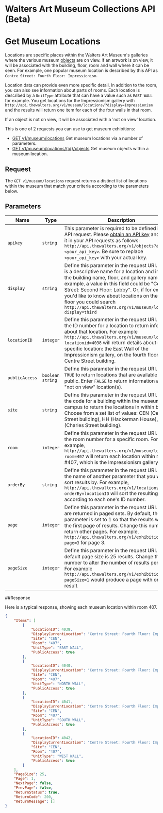 Walters Art Museum Collections API (Beta)
================================================================================


# Get Museum Locations 

Locations are specific places within the Walters Art Museum's galleries where the various museum [objects](/objects.md) are on view. If an artwork is on view, it will be associated with the building, floor, room and wall where it can be seen. For example, one popular museum location is described by this API as `Centre Street: Fourth Floor: Impressionism`. 

Location data can provide even more specific detail. In addition to the room, you can also see information about parts of rooms. Each location is described by a `UnitType` attribute that can have a value such as `EAST WALL` for example. You get locations for the Impressionism gallery with `http://api.thewalters.org/v1/museum/locations/?display=Impressionism` and the results will return one item for each of the four walls in that room. 

If an object is not on view, it will be associated with a 'not on view' location. 

This is one of 2 requests you can use to get museum exhibitions:
- [GET v1/museum/locations](/locations-get.md) Get museum locations via a number of parameters.
- [GET v1/museum/locations/{id}/objects](/locations-objects.md) Get museum objects within a museum location.


## Request

The `GET v1/museum/locations` request returns a distinct list of locations within the museum  that match your criteria according to the parameters below. 


## Parameters

Name | Type | Description
-----|------|--------------
`apikey` | `string` | This parameter is required to be defined in every API request. Please [obtain an API key](http://api.thewalters.org/) and include it in your API requests as follows: `http://api.thewalters.org/v1/objects?apikey=<your_api_key>`. Be sure to replace `<your_api_key>` with your actual key. 
`display` | `string` | Define this parameter in the request URI. Display is a descriptive name for a location and includes the building name, floor, and gallery name. For example, a value in this field could be "Centre Street: Second Floor: Lobby". Or, if for example you'd like to know about locations on the third floor you could search `http://api.thewalters.org/v1/museum/locations?display=third`
`locationID` | `integer` | Define this parameter in the request URI. Enter the ID number for a location to return information about that location. For example `http://api.thewalters.org/v1/museum/locations?locationid=4038` will return details about one specific location: the East Wall of the Impressionism gallery, on the fourth floor of the Centre Street building.
`publicAccess` | `boolean string` | Define this parameter in the request URI. Enter `TRUE` to return locations that are available for public. Enter `FALSE` to return information about the "not on view" location(s). 
`site` | `string` | Define this parameter in the request URI. Enter the code for a building within the museum campus to return the locations in within building. Choose from a set list of values: CEN (Centre Street building), HH (Hackerman House), CHS (Charles Street building). 
`room` | `integer` | Define this parameter in the request URI. Enter the room number for a specific room. For example, `http://api.thewalters.org/v1/museum/locations?room=407` will return each location within room #407, which is the Impressionism gallery. 
`orderBy` | `string` | Define this parameter in the request URI. Enter the name of another parameter that you wish to sort results by. For example, `http://api.thewalters.org/v1/locations?orderBy=locationID` will sort the resulting location according to each one's ID number.
`page` | `integer` | Define this parameter in the request URI. Results are returned in paged sets. By default, the page parameter is set to 1 so that the results will show the first page of results. Change this number to return other pages. For example, `http://api.thewalters.org/v1/exhibitions?page=3` for page 3. 
`pageSize` | `integer` | Define this parameter in the request URI. By default page size is 25 results. Change this number to alter the number of results per page. For example `http://api.thewalters.org/v1/exhibitions?pageSize=1` would produce a page with only one result.

##Response

Here is a typical response, showing each museum location within room 407.

```json
{
    "Items": [
        {
            "LocationID": 4038,
            "DisplayCurrentLocation": "Centre Street: Fourth Floor: Impressionism",
            "Site": "CEN",
            "Room": "407",
            "UnitType": "EAST WALL",
            "PublicAccess": true
        },
        {
            "LocationID": 4040,
            "DisplayCurrentLocation": "Centre Street: Fourth Floor: Impressionism",
            "Site": "CEN",
            "Room": "407",
            "UnitType": "NORTH WALL",
            "PublicAccess": true
        },
        {
            "LocationID": 4041,
            "DisplayCurrentLocation": "Centre Street: Fourth Floor: Impressionism",
            "Site": "CEN",
            "Room": "407",
            "UnitType": "SOUTH WALL",
            "PublicAccess": true
        },
        {
            "LocationID": 4042,
            "DisplayCurrentLocation": "Centre Street: Fourth Floor: Impressionism",
            "Site": "CEN",
            "Room": "407",
            "UnitType": "WEST WALL",
            "PublicAccess": true
        }
    ],
    "PageSize": 25,
    "Page": 1,
    "NextPage": false,
    "PrevPage": false,
    "ReturnStatus": true,
    "ReturnCode": 200,
    "ReturnMessage": []
}
```
